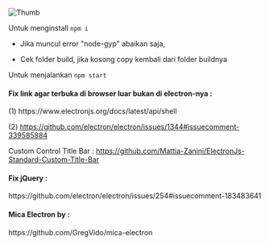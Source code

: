 ![Thumb](https://github.com/adeivan/stuckbrain/blob/main/mica.png)

Untuk menginstall
`npm i`

- Jika muncul error "node-gyp" abaikan saja,

- Cek folder build, jika kosong copy kembali dari folder buildnya

Untuk menjalankan
`npm start`

<h4>Fix link agar terbuka di browser luar bukan di electron-nya :</h4> 
(1) https://www.electronjs.org/docs/latest/api/shell

(2) https://github.com/electron/electron/issues/1344#issuecomment-339585884

Custom Control Title Bar :
https://github.com/Mattia-Zanini/ElectronJs-Standard-Custom-Title-Bar

<h4>Fix jQuery :</h4>
https://github.com/electron/electron/issues/254#issuecomment-183483641

<h4>Mica Electron by :</h4>
https://github.com/GregVido/mica-electron

